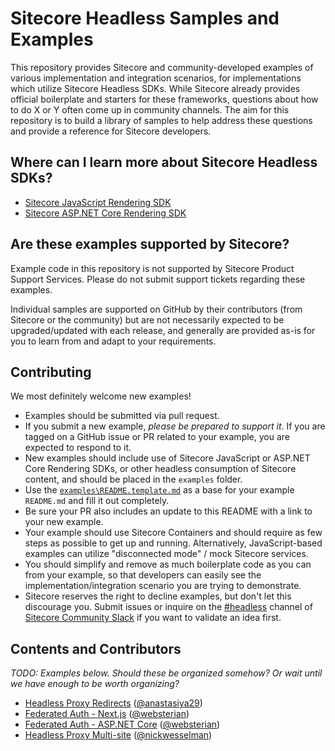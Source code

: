 # Sitecore Headless Samples and Examples
This repository provides Sitecore and community-developed examples of various implementation and integration scenarios, for implementations which utilize Sitecore Headless SDKs. While Sitecore already provides official boilerplate and starters for these frameworks, questions about how to do X or Y often come up in community channels. The aim for this repository is to build a library of samples to help address these questions and provide a reference for Sitecore developers.

## Where can I learn more about Sitecore Headless SDKs?
* [Sitecore JavaScript Rendering SDK](https://jss.sitecore.com/)
* [Sitecore ASP.NET Core Rendering SDK](https://doc.sitecore.com/developers/101/developer-tools/en/sitecore-headless-development.html)

## Are these examples supported by Sitecore?
Example code in this repository is not supported by Sitecore Product Support Services. Please do not submit support tickets regarding these examples.

Individual samples are supported on GitHub by their contributors (from Sitecore or the community) but are not necessarily expected to be upgraded/updated with each release, and generally are provided as-is for you to learn from and adapt to your requirements.

## Contributing
We most definitely welcome new examples!

* Examples should be submitted via pull request.
* If you submit a new example, _please be prepared to support it_. If you are tagged on a GitHub issue or PR related to your example, you are expected to respond to it.
* New examples should include use of Sitecore JavaScript or ASP.NET Core Rendering SDKs, or other headless consumption of Sitecore content, and should be placed in the `examples` folder.
* Use the [`examples\README.template.md`](examples/README.template.md) as a base for your example `README.md` and fill it out completely.
* Be sure your PR also includes an update to this README with a link to your new example.
* Your example should use Sitecore Containers and should require as few steps as possible to get up and running. Alternatively, JavaScript-based examples can utilize "disconnected mode" / mock Sitecore services.
* You should simplify and remove as much boilerplate code as you can from your example, so that developers can easily see the implementation/integration scenario you are trying to demonstrate.
* Sitecore reserves the right to decline examples, but don't let this discourage you. Submit issues or inquire on the [#headless](https://sitecorechat.slack.com/archives/C7JT0NRQW) channel of [Sitecore Community Slack](https://sitecore.chat/) if you want to validate an idea first.

## Contents and Contributors

_TODO: Examples below. Should these be organized somehow? Or wait until we have enough to be worth organizing?_

* [Headless Proxy Redirects](examples/headless-proxy-redirects) ([@anastasiya29](https://github.com/anastasiya29))
* [Federated Auth - Next.js](examples/federated-auth-nextjs) ([@websterian](https://github.com/websterian))
* [Federated Auth - ASP.NET Core](examples/federated-auth-netcore) ([@websterian](https://github.com/websterian))
* [Headless Proxy Multi-site](examples/headless-proxy-multisite) ([@nickwesselman](https://github.com/nickwesselman))
